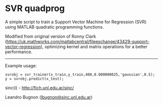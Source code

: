 # SVR quadprog

A simple script to train a Support Vector Machine for Regression (SVR) using MATLAB quadratic programming functions. 

Modified from original version of Ronny Clark (https://uk.mathworks.com/matlabcentral/fileexchange/43429-support-vector-regression), optimizing kernel and matrix operations for a better performance.

---
Example usage:
```
svrobj = svr_trainer(x_train,y_train,400,0.000000025,'gaussian',0.5);
y = svrobj.predict(x_test);
```

sinc(i) - http://fich.unl.edu.ar/sinc/

Leandro Bugnon (lbugnon@sinc.unl.edu.ar)
